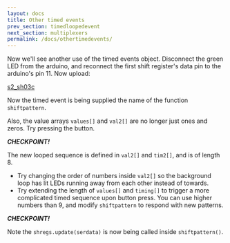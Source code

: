 ```yaml
---
layout: docs
title: Other timed events
prev_section: timedloopedevent
next_section: multiplexers
permalink: /docs/othertimedevents/
---
```


Now we'll see another use of the timed events object. Disconnect the
green LED from the arduino, and reconnect the first shift register's
data pin to the arduino's pin 11. Now upload:

<a href="{{ site.baseurl }}/sketches/s2_sh03c.txt">s2_sh03c</a>

Now the timed event is being supplied the name of the function ```shiftpattern```.

Also, the value arrays ```values[]``` and ```val2[]``` are no longer
just ones and zeros. Try pressing the button.

**_CHECKPOINT!_**


The new looped sequence is defined in ```val2[]``` and ```tim2[]```,
and is of length 8.


- Try changing the order of numbers inside ```val2[]``` so the background loop has lit LEDs running away from each other instead of towards.
- Try extending the length of ```values[]``` and ```timing[]``` to trigger a more complicated timed sequence upon button press. You can use higher numbers than 9, and modify ```shiftpattern``` to respond with new patterns.

**_CHECKPOINT!_**

Note the ```shregs.update(serdata)``` is now being called inside
```shiftpattern()```.